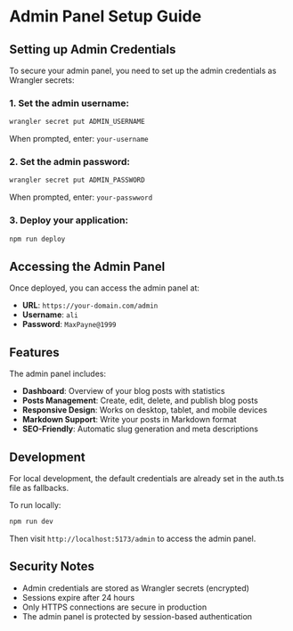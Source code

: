 # Admin Panel Setup Guide

## Setting up Admin Credentials

To secure your admin panel, you need to set up the admin credentials as Wrangler secrets:

### 1. Set the admin username:
```bash
wrangler secret put ADMIN_USERNAME
```
When prompted, enter: `your-username`

### 2. Set the admin password:
```bash
wrangler secret put ADMIN_PASSWORD
```
When prompted, enter: `your-passwword`

### 3. Deploy your application:
```bash
npm run deploy
```

## Accessing the Admin Panel

Once deployed, you can access the admin panel at:
- **URL**: `https://your-domain.com/admin`
- **Username**: `ali`
- **Password**: `MaxPayne@1999`

## Features

The admin panel includes:
- **Dashboard**: Overview of your blog posts with statistics
- **Posts Management**: Create, edit, delete, and publish blog posts
- **Responsive Design**: Works on desktop, tablet, and mobile devices
- **Markdown Support**: Write your posts in Markdown format
- **SEO-Friendly**: Automatic slug generation and meta descriptions

## Development

For local development, the default credentials are already set in the auth.ts file as fallbacks.

To run locally:
```bash
npm run dev
```

Then visit `http://localhost:5173/admin` to access the admin panel.

## Security Notes

- Admin credentials are stored as Wrangler secrets (encrypted)
- Sessions expire after 24 hours
- Only HTTPS connections are secure in production
- The admin panel is protected by session-based authentication
